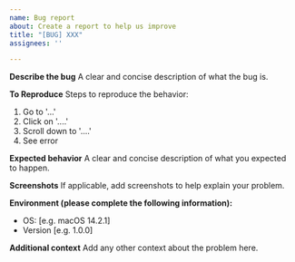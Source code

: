 ```yaml
---
name: Bug report
about: Create a report to help us improve
title: "[BUG] XXX"
assignees: ''

---
```


**Describe the bug**
A clear and concise description of what the bug is.

**To Reproduce**
Steps to reproduce the behavior:
1. Go to '...'
2. Click on '....'
3. Scroll down to '....'
4. See error

**Expected behavior**
A clear and concise description of what you expected to happen.

**Screenshots**
If applicable, add screenshots to help explain your problem.

**Environment  (please complete the following information):**
 - OS: [e.g.  macOS 14.2.1]
 - Version [e.g. 1.0.0]

**Additional context**
Add any other context about the problem here.
